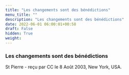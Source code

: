 ```yaml
---
title: "Les changements sont des bénédictions"
menu_title: ""
description: "Les changements sont des bénédictions"
date: 2022-06-01 06:00:01+00:58
draft: False
hidden: True
weight:
---
```

### Les changements sont des bénédictions

St Pierre - reçu par CC le 8 Août 2003, New York, USA.



